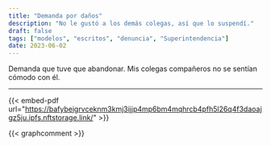 ```yaml
---
title: "Demanda por daños"
description: "No le gustó a los demás colegas, así que lo suspendí."
draft: false
tags: ["modelos", "escritos", "denuncia", "Superintendencia"]
date: 2023-06-02
---
```


Demanda que tuve que abandonar. Mis colegas compañeros no se sentían cómodo con él.

---

{{< embed-pdf url="https://bafybeigrvceknm3kmj3ijjp4mp6bm4mqhrcb4pfh5l26q4f3daoajgz5ju.ipfs.nftstorage.link/" >}}

{{< graphcomment >}}
